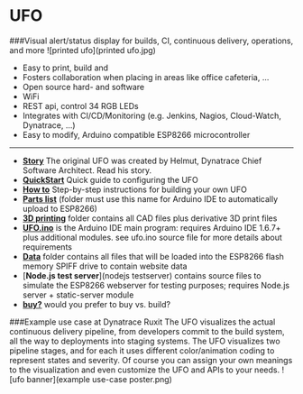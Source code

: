 # UFO
###Visual alert/status display for builds, CI, continuous delivery, operations, and more 
![printed ufo](printed ufo.jpg)

* Easy to print, build and 
* Fosters collaboration when placing in areas like office cafeteria, ...
* Open source hard- and software
* WiFi
* REST api, control 34 RGB LEDs
* Integrates with CI/CD/Monitoring (e.g. Jenkins, Nagios, Cloud-Watch, Dynatrace, ...) 
* Easy to modify, Arduino compatible ESP8266 microcontroller 
***

* [__Story__](story) The original UFO was created by Helmut, Dynatrace Chief Software Architect. Read his story.  
* [__QuickStart__](quickstart) Quick guide to configuring the UFO
* [__How to__](howto) Step-by-step instructions for building your own UFO
* [__Parts list__](partlist/readme.md#ufo-partlist)
(folder must use this name for Arduino IDE to automatically upload to ESP8266)
* [__3D printing__](3dprint) folder contains all CAD files plus derivative 3D print files
* [__UFO.ino__](ufo.ino) is the Arduino IDE main program: requires Arduino IDE 1.6.7+ plus additional modules. see ufo.ino source file for more details about requirements
* [__Data__](data) folder contains all files that will be loaded into the ESP8266 flash memory SPIFF drive to contain website data 
* [__Node.js test server__](nodejs testserver) contains source files to simulate the ESP8266 webserver for testing purposes; requires Node.js server + static-server module
* [__buy?__](buy) would you prefer to buy vs. build?
 

###Example use case at Dynatrace Ruxit
The UFO visualizes the actual continuous delivery pipeline, from developers commit to the build system, all the way to deployments into staging systems. The UFO visualizes two pipeline stages, and for each it uses different color/animation coding to represent states and severity. Of course you can assign your own meanings to the visualization and even customize the UFO and APIs to your needs.
![ufo banner](example use-case poster.png)

